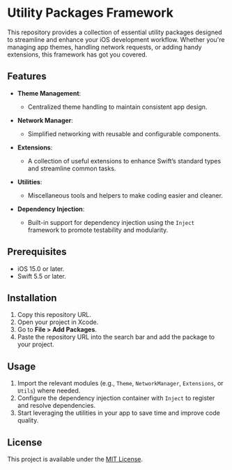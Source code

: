 # **Utility Packages Framework**

This repository provides a collection of essential utility packages designed to streamline and enhance your iOS development workflow. Whether you're managing app themes, handling network requests, or adding handy extensions, this framework has got you covered.

## **Features**

- **Theme Management**:
  - Centralized theme handling to maintain consistent app design.

- **Network Manager**:
  - Simplified networking with reusable and configurable components.

- **Extensions**:
  - A collection of useful extensions to enhance Swift’s standard types and streamline common tasks.

- **Utilities**:
  - Miscellaneous tools and helpers to make coding easier and cleaner.

- **Dependency Injection**:
  - Built-in support for dependency injection using the `Inject` framework to promote testability and modularity.

## **Prerequisites**

- iOS 15.0 or later.
- Swift 5.5 or later.

## **Installation**

1. Copy this repository URL.
2. Open your project in Xcode.
3. Go to **File > Add Packages**.
4. Paste the repository URL into the search bar and add the package to your project.

## **Usage**

1. Import the relevant modules (e.g., `Theme`, `NetworkManager`, `Extensions`, or `Utils`) where needed.
2. Configure the dependency injection container with `Inject` to register and resolve dependencies.
3. Start leveraging the utilities in your app to save time and improve code quality.

## **License**

This project is available under the [MIT License](LICENSE).
